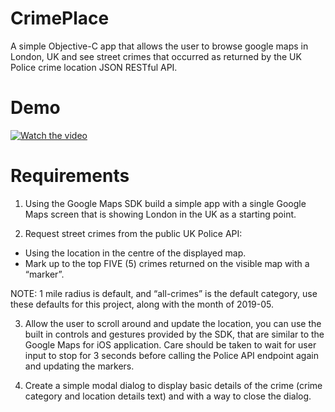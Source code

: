 # CrimePlace
A simple Objective-C app that allows the user to browse google maps in London, UK and see street crimes that occurred as returned by the UK Police crime location JSON RESTful API.

# Demo 
[![Watch the video](https://img.youtube.com/vi/PCexwSa602w/hqdefault.jpg)](https://youtu.be/https://youtu.be/PCexwSa602w)

# Requirements
1. Using the Google Maps SDK build a simple app with a single Google Maps screen that
is showing London in the UK as a starting point.

2. Request street crimes from the public UK Police API:
* Using the location in the centre of the displayed map.
* Mark up to the top FIVE (5) crimes returned on the visible map with a “marker”.

NOTE: 1 mile radius is default, and “all-crimes” is the default category, use these
defaults for this project, along with the month of 2019-05. 

3. Allow the user to scroll around and update the location,
you can use the built in controls and gestures provided by the SDK, that are similar to
the Google Maps for iOS application. Care should be taken to wait for user input to stop
for 3 seconds before calling the Police API endpoint again and updating the markers.

4. Create a simple modal dialog to display basic details of
the crime (crime category and location details text) and with a way to close the dialog.
